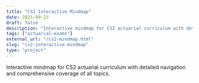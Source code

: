 ```yaml
---
title: "CS2 Interactive Mindmap"
date: 2025-09-23
draft: false
description: "Interactive mindmap for CS2 actuarial curriculum with detailed navigation"
tags: ["actuarial-exams"]
external_url: "/cs2-mindmap.html"
slug: "cs2-interactive-mindmap"
type: "project"
---
```


Interactive mindmap for CS2 actuarial curriculum with detailed navigation and comprehensive coverage of all topics.